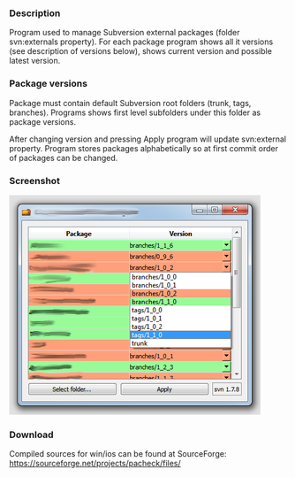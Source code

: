 ### Description
Program used to manage Subversion external packages (folder svn:externals property).
For each package program shows all it versions (see description of versions below), shows current version
and possible latest version.

### Package versions
Package must contain default Subversion root folders (trunk, tags, branches). Programs shows first level subfolders
under this folder as package versions.

After changing version and pressing Apply program will update svn:external property.
Program stores packages alphabetically so at first commit order of packages can be changed.

### Screenshot
![Program interface](https://github.com/tarpaha/pacheck/blob/master/doc/images/pacheck.png?raw=true)

### Download

Compiled sources for win/ios can be found at SourceForge:
https://sourceforge.net/projects/pacheck/files/
